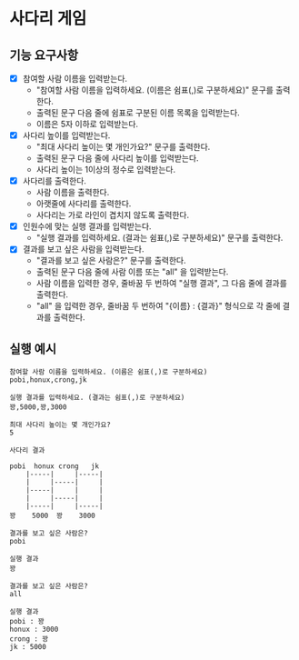 # 사다리 게임
## 기능 요구사항
- [x] 참여할 사람 이름을 입력받는다.
  - "참여할 사람 이름을 입력하세요. (이름은 쉼표(,)로 구분하세요)" 문구를 출력한다. 
  - 출력된 문구 다음 줄에 쉼표로 구분된 이름 목록을 입력받는다.
  - 이름은 5자 이하로 입력받는다. 
- [x] 사다리 높이를 입력받는다.
  - "최대 사다리 높이는 몇 개인가요?" 문구를 출력한다.
  - 출력된 문구 다음 줄에 사다리 높이를 입력받는다.
  - 사다리 높이는 1이상의 정수로 입력받는다.
- [x] 사다리를 출력한다.
  - 사람 이름을 출력한다.
  - 아랫줄에 사다리를 출력한다.
  - 사다리는 가로 라인이 겹치지 않도록 출력한다.
- [x] 인원수에 맞는 실행 결과를 입력받는다.
  - "실행 결과를 입력하세요. (결과는 쉼표(,)로 구분하세요)" 문구를 출력한다.
- [x] 결과를 보고 싶은 사람을 입력받는다.
  - "결과를 보고 싶은 사람은?" 문구를 출력한다.
  - 출력된 문구 다음 줄에 사람 이름 또는 "all" 을 입력받는다.
  - 사람 이름을 입력한 경우, 줄바꿈 두 번하여 "실행 결과", 그 다음 줄에 결과를 출력한다.
  - "all" 을 입력한 경우,  줄바꿈 두 번하여 "{이름} : {결과}" 형식으로 각 줄에 결과를 출력한다.

## 실행 예시
```shell
참여할 사람 이름을 입력하세요. (이름은 쉼표(,)로 구분하세요)
pobi,honux,crong,jk

실행 결과를 입력하세요. (결과는 쉼표(,)로 구분하세요)
꽝,5000,꽝,3000

최대 사다리 높이는 몇 개인가요?
5

사다리 결과

pobi  honux crong   jk
    |-----|     |-----|
    |     |-----|     |
    |-----|     |     |
    |     |-----|     |
    |-----|     |-----|
꽝    5000  꽝    3000

결과를 보고 싶은 사람은?
pobi

실행 결과
꽝

결과를 보고 싶은 사람은?
all

실행 결과
pobi : 꽝
honux : 3000
crong : 꽝
jk : 5000
```